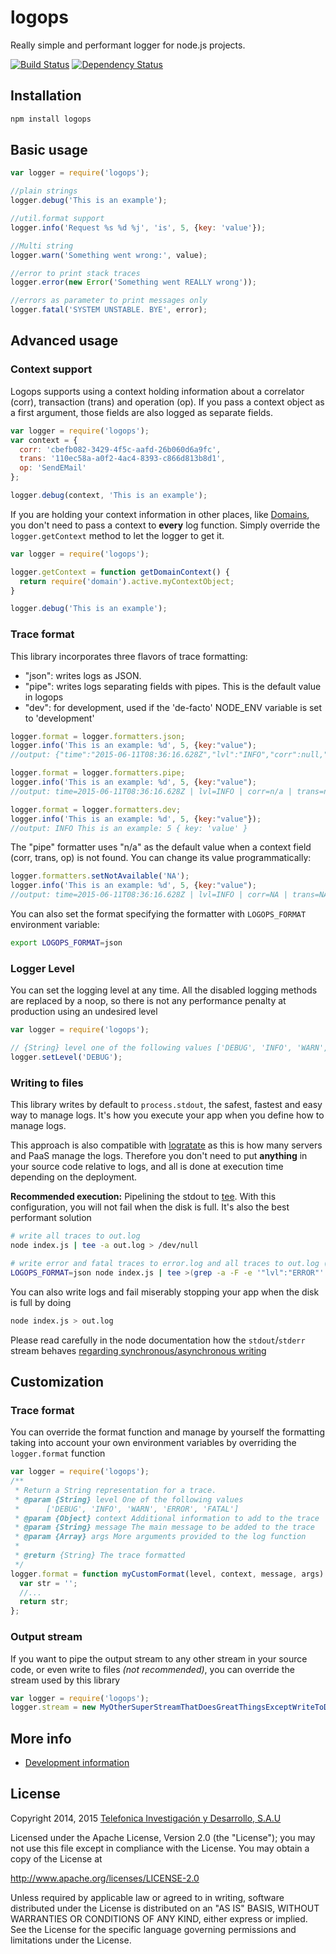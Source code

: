 # logops

Really simple and performant logger for node.js projects.

[![Build Status](https://travis-ci.org/telefonicaid/logops.svg)](https://travis-ci.org/telefonicaid/logops)
[![Dependency Status](https://gemnasium.com/telefonicaid/logops.svg)](https://gemnasium.com/telefonicaid/logops)

## Installation

```bash
npm install logops
```

## Basic usage

```js
var logger = require('logops');

//plain strings
logger.debug('This is an example');

//util.format support
logger.info('Request %s %d %j', 'is', 5, {key: 'value'});

//Multi string
logger.warn('Something went wrong:', value);

//error to print stack traces
logger.error(new Error('Something went REALLY wrong'));

//errors as parameter to print messages only
logger.fatal('SYSTEM UNSTABLE. BYE', error);
```

## Advanced usage

### Context support

Logops supports using a context holding information about a correlator (corr), transaction (trans) and operation (op).
If you pass a context object as a first argument, those fields are also logged as separate fields.

```js
var logger = require('logops');
var context = {
  corr: 'cbefb082-3429-4f5c-aafd-26b060d6a9fc',
  trans: '110ec58a-a0f2-4ac4-8393-c866d813b8d1',
  op: 'SendEMail'
};

logger.debug(context, 'This is an example');
```

If you are holding your context information in other places, like [Domains](http://nodejs.org/api/domain.html), you don't
need to pass a context to __every__ log function. Simply override the `logger.getContext` method to let the logger to get it.

```js
var logger = require('logops');

logger.getContext = function getDomainContext() {
  return require('domain').active.myContextObject;
}

logger.debug('This is an example');
```

### Trace format

This library incorporates three flavors of trace formatting:
* "json": writes logs as JSON.
* "pipe": writes logs separating fields with pipes. This is the default value in logops
* "dev": for development, used if the 'de-facto' NODE_ENV variable is set to 'development'

```js
logger.format = logger.formatters.json;
logger.info('This is an example: %d', 5, {key:"value");
//output: {"time":"2015-06-11T08:36:16.628Z","lvl":"INFO","corr":null,"trans":null,"op":null,"msg":"This is an example: 5", "key: "value"}

logger.format = logger.formatters.pipe;
logger.info('This is an example: %d', 5, {key:"value");
//output: time=2015-06-11T08:36:16.628Z | lvl=INFO | corr=n/a | trans=n/a | op=n/a | msg=This is an example: 5 { key: 'value' }

logger.format = logger.formatters.dev;
logger.info('This is an example: %d', 5, {key:"value"});
//output: INFO This is an example: 5 { key: 'value' }
```

The "pipe" formatter uses "n/a" as the default value when a context field (corr, trans, op) is not found.
You can change its value programmatically:

```js
logger.formatters.setNotAvailable('NA');
logger.info('This is an example: %d', 5, {key:"value");
//output: time=2015-06-11T08:36:16.628Z | lvl=INFO | corr=NA | trans=NA | op=NA | msg=This is an example: 5 { key: 'value' }
```

You can also set the format specifying the formatter with `LOGOPS_FORMAT` environment variable:

```bash
export LOGOPS_FORMAT=json
```

### Logger Level

You can set the logging level at any time. All the disabled logging methods are replaced by a noop,
so there is not any performance penalty at production using an undesired level

```js
var logger = require('logops');

// {String} level one of the following values ['DEBUG', 'INFO', 'WARN', 'ERROR', 'FATAL']
logger.setLevel('DEBUG');
```

### Writing to files

This library writes by default to `process.stdout`, the safest, fastest and easy way to manage logs. It's how you execute your app when you define how to manage logs.

This approach is also compatible with [logratate](http://linuxcommand.org/man_pages/logrotate8.html) as this is how many servers and PaaS manage the logs.
Therefore you don't need to put __anything__ in your source code relative to logs, and all is done at execution time depending on the deployment.

__Recommended execution:__ Pipelining the stdout to [tee](http://en.wikipedia.org/wiki/Tee_(command)).
With this configuration, you will not fail when the disk is full. It's also the best
performant solution


```bash
# write all traces to out.log
node index.js | tee -a out.log > /dev/null
```

```bash
# write error and fatal traces to error.log and all traces to out.log (using json formatter)
LOGOPS_FORMAT=json node index.js | tee >(grep -a -F -e '"lvl":"ERROR"' -e '"lvl":"FATAL"' > error.log) > out.log
```

You can also write logs and fail miserably stopping your app when the disk is full by doing

```bash
node index.js > out.log
```

Please read carefully in the node documentation how the `stdout`/`stderr` stream behaves [regarding synchronous/asynchronous writing](https://nodejs.org/api/process.html#process_process_stdout)

## Customization

### Trace format

You can override the format function and manage by yourself the formatting taking into account your own environment variables by
overriding the `logger.format` function

```js
var logger = require('logops');
/**
 * Return a String representation for a trace.
 * @param {String} level One of the following values
 *      ['DEBUG', 'INFO', 'WARN', 'ERROR', 'FATAL']
 * @param {Object} context Additional information to add to the trace
 * @param {String} message The main message to be added to the trace
 * @param {Array} args More arguments provided to the log function
 *
 * @return {String} The trace formatted
 */
logger.format = function myCustomFormat(level, context, message, args) {
  var str = '';
  //...
  return str;
};
```

### Output stream

If you want to pipe the output stream to any other stream in your source code, or even write to files *(not recommended)*,
you can override the stream used by this library

```js
var logger = require('logops');
logger.stream = new MyOtherSuperStreamThatDoesGreatThingsExceptWriteToDisk();
```

## More info

* [Development information](./README_DEV.md)

## License

Copyright 2014, 2015 [Telefonica Investigación y Desarrollo, S.A.U](http://www.tid.es)

Licensed under the Apache License, Version 2.0 (the "License"); you may not use this file except in compliance with the License. You may obtain a copy of the License at

http://www.apache.org/licenses/LICENSE-2.0

Unless required by applicable law or agreed to in writing, software distributed under the License is distributed on an "AS IS" BASIS, WITHOUT WARRANTIES OR CONDITIONS OF ANY KIND, either express or implied. See the License for the specific language governing permissions and limitations under the License.
